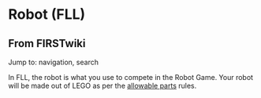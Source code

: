 # Robot (FLL)

## From FIRSTwiki

Jump to: navigation, search

In FLL, the robot is what you use to compete in the Robot Game. Your robot will be made out of LEGO as per the [allowable parts](FLL_Allowable_Parts "FLL Allowable Parts") rules.
